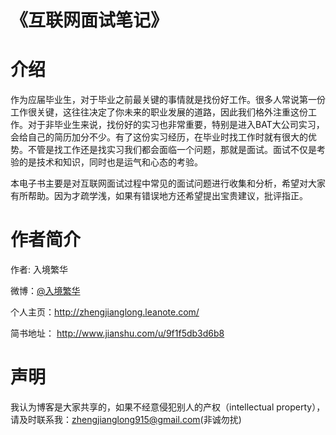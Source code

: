 # 《互联网面试笔记》
# 介绍
作为应届毕业生，对于毕业之前最关键的事情就是找份好工作。很多人常说第一份工作很关键，这往往决定了你未来的职业发展的道路，因此我们格外注重这份工作。对于非毕业生来说，找份好的实习也非常重要，特别是进入BAT大公司实习，会给自己的简历加分不少。有了这份实习经历，在毕业时找工作时就有很大的优势。不管是找工作还是找实习我们都会面临一个问题，那就是面试。面试不仅是考验的是技术和知识，同时也是运气和心态的考验。

本电子书主要是对互联网面试过程中常见的面试问题进行收集和分析，希望对大家有所帮助。因为才疏学浅，如果有错误地方还希望提出宝贵建议，批评指正。

# 作者简介
作者: 入境繁华

微博：[@入境繁华](http://weibo.com/2711026835/profile?rightmod=1&wvr=6&mod=personinfo)

个人主页：http://zhengjianglong.leanote.com/

简书地址： http://www.jianshu.com/u/9f1f5db3d6b8


# 声明
我认为博客是大家共享的，如果不经意侵犯别人的产权（intellectual property），请及时联系我：zhengjianglong915@gmail.com(非诚勿扰)